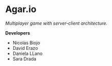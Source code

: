 # Agar.io

*Multiplayer game with server-client architecture.*

**Developers**
- Nicolas Biojo
- David Erazo
- Daniela LLano
- Sara Drada
